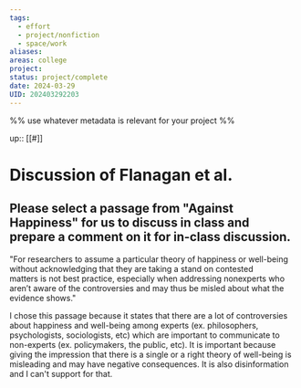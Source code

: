 ```yaml
---
tags:
  - effort
  - project/nonfiction
  - space/work
aliases: 
areas: college
project: 
status: project/complete
date: 2024-03-29
UID: 202403292203
---
```


%%
use whatever metadata is relevant for your project
%%

up:: [[#]]

# Discussion of Flanagan et al.

## Please select a passage from "Against Happiness" for us to discuss in class and prepare a comment on it for in-class discussion.
"For researchers to assume a particular theory of happiness or well-being  
without acknowledging that they are taking a stand on contested  
matters is not best practice, especially when addressing nonexperts who aren’t aware of the controversies and may thus be misled about what the evidence shows."

I chose this passage because it states that there are a lot of controversies about happiness and well-being among experts (ex. philosophers, psychologists, sociologists, etc) which are important to communicate to non-experts (ex. policymakers, the public, etc). It is important because giving the impression that there is a single or a right theory of well-being is misleading and may have negative consequences. It is also disinformation and I can't support for that.